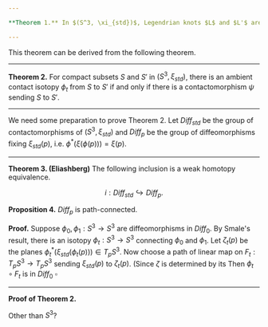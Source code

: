 ```yaml
---

**Theorem 1.** In $(S^3, \xi_{std})$, Legendrian knots $L$ and $L'$ are Legendrian isotopic if and only if the complements of standard neighborhoods are contactomorphic.

---
```


This theorem can be derived from the following theorem.

---

**Theorem 2.**  For compact subsets $S$ and $S'$ in $(S^3, \xi_{std})$, there is an ambient contact isotopy $\phi_t$ from $S$ to $S'$ if and only if there is a contactomorphism $\psi$ sending $S$ to $S'$.

---

We need some preparation to prove Theorem 2. Let $\textit{Diff}_{std}$ be the group of contactomorphisms of $(S^3, \xi_{std})$ and $\textit{Diff}_p$ be the group of diffeomorphisms fixing $\xi_{std}(p)$, i.e. $\phi^*(\xi(\phi(p))) = \xi(p)$.

---

**Theorem 3. (Eliashberg)** The following inclusion is a weak homotopy equivalence.

$$i: \textit{Diff}_{std} \hookrightarrow \textit{Diff}_p.$$

**Proposition 4.** $\textit{Diff}_p$ is path-connected.

**Proof.** Suppose $\phi_0, \phi_1:S^3 \rightarrow S^3$ are diffeomorphisms in $\textit{Diff}_0$. By Smale's result, there is an isotopy $\phi_t: S^3 \to S^3$ connecting $\phi_0$ and $\phi_1$. Let $\zeta_t(p)$ be the planes $\phi_t^*(\xi_{std}(\phi_t(p))) \in T_pS^3$. Now choose a path of linear map on $F_t: T_pS^3 \to T_pS^3$ sending $\xi_{std}(p)$ to $\zeta_t(p)$. (Since $\zeta$ is determined by its Then $\phi_t \circ F_t$ is in $\textit{Diff}_0$  $\square$

---

**Proof of Theorem 2.** 


Other than $S^3$?
<!--stackedit_data:
eyJoaXN0b3J5IjpbNjYwMzM3MTAsMzQwMTMzNjcsLTIxMzM3Mj
QxNDAsMjEyNDI3OTUwOCwtMTMwNzE5NDExNiwtMTg0MDIwNjIz
MywxMTQ2MjA0NDU4LC0xMzg2MjQ2ODhdfQ==
-->